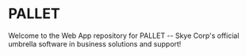 # PALLET
Welcome to the Web App repository for PALLET -- Skye Corp's official umbrella software in business solutions and support!
